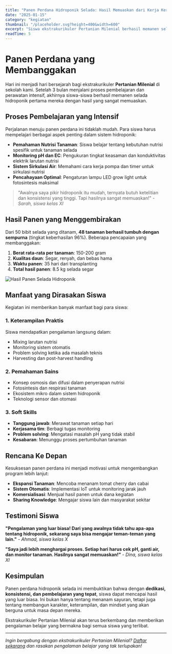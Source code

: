 ```yaml
---
title: "Panen Perdana Hidroponik Selada: Hasil Memuaskan dari Kerja Keras Siswa"
date: "2025-01-15"
category: "kegiatan"
thumbnail: "/placeholder.svg?height=400&width=600"
excerpt: "Siswa ekstrakurikuler Pertanian Milenial berhasil memanen selada hidroponik pertama mereka dengan hasil yang sangat memuaskan. Proses pembelajaran selama 3 bulan akhirnya membuahkan hasil yang gemilang."
readTime: 5
---
```


# Panen Perdana yang Membanggakan

Hari ini menjadi hari bersejarah bagi ekstrakurikuler **Pertanian Milenial** di sekolah kami. Setelah 3 bulan menjalani proses pembelajaran dan perawatan intensif, akhirnya siswa-siswa berhasil memanen selada hidroponik pertama mereka dengan hasil yang sangat memuaskan.

## Proses Pembelajaran yang Intensif

Perjalanan menuju panen perdana ini tidaklah mudah. Para siswa harus mempelajari berbagai aspek penting dalam sistem hidroponik:

- **Pemahaman Nutrisi Tanaman**: Siswa belajar tentang kebutuhan nutrisi spesifik untuk tanaman selada
- **Monitoring pH dan EC**: Pengukuran tingkat keasaman dan konduktivitas elektrik larutan nutrisi
- **Sistem Sirkulasi Air**: Memahami cara kerja pompa dan timer untuk sirkulasi nutrisi
- **Pencahayaan Optimal**: Pengaturan lampu LED grow light untuk fotosintesis maksimal

> "Awalnya saya pikir hidroponik itu mudah, ternyata butuh ketelitian dan konsistensi yang tinggi. Tapi hasilnya sangat memuaskan!" - *Sarah, siswa kelas XI*

## Hasil Panen yang Menggembirakan

Dari 50 bibit selada yang ditanam, **48 tanaman berhasil tumbuh dengan sempurna** (tingkat keberhasilan 96%). Beberapa pencapaian yang membanggakan:

1. **Berat rata-rata per tanaman**: 150-200 gram
2. **Kualitas daun**: Segar, renyah, dan bebas hama
3. **Waktu panen**: 35 hari dari transplanting
4. **Total hasil panen**: 8.5 kg selada segar

![Hasil Panen Selada Hidroponik](/placeholder.svg?height=300&width=500)

## Manfaat yang Dirasakan Siswa

Kegiatan ini memberikan banyak manfaat bagi para siswa:

### 1. Keterampilan Praktis
Siswa mendapatkan pengalaman langsung dalam:
- Mixing larutan nutrisi
- Monitoring sistem otomatis
- Problem solving ketika ada masalah teknis
- Harvesting dan post-harvest handling

### 2. Pemahaman Sains
- Konsep osmosis dan difusi dalam penyerapan nutrisi
- Fotosintesis dan respirasi tanaman
- Ekosistem mikro dalam sistem hidroponik
- Teknologi sensor dan otomasi

### 3. Soft Skills
- **Tanggung jawab**: Merawat tanaman setiap hari
- **Kerjasama tim**: Berbagi tugas monitoring
- **Problem solving**: Mengatasi masalah pH yang tidak stabil
- **Kesabaran**: Menunggu proses pertumbuhan tanaman

## Rencana Ke Depan

Kesuksesan panen perdana ini menjadi motivasi untuk mengembangkan program lebih lanjut:

- **Ekspansi Tanaman**: Mencoba menanam tomat cherry dan cabai
- **Sistem Otomatis**: Implementasi IoT untuk monitoring jarak jauh  
- **Komersialisasi**: Menjual hasil panen untuk dana kegiatan
- **Sharing Knowledge**: Mengajar siswa lain dan masyarakat sekitar

## Testimoni Siswa

**"Pengalaman yang luar biasa! Dari yang awalnya tidak tahu apa-apa tentang hidroponik, sekarang saya bisa mengajar teman-teman yang lain."** - *Ahmad, siswa kelas X*

**"Saya jadi lebih menghargai proses. Setiap hari harus cek pH, ganti air, dan monitor tanaman. Hasilnya sangat memuaskan!"** - *Dina, siswa kelas XI*

## Kesimpulan

Panen perdana hidroponik selada ini membuktikan bahwa dengan **dedikasi, konsistensi, dan pembelajaran yang tepat**, siswa dapat mencapai hasil yang luar biasa. Ini bukan hanya tentang menanam sayuran, tetapi juga tentang membangun karakter, keterampilan, dan mindset yang akan berguna untuk masa depan mereka.

Ekstrakurikuler Pertanian Milenial akan terus berkembang dan memberikan pengalaman belajar yang bermakna bagi semua siswa yang terlibat.

---

*Ingin bergabung dengan ekstrakurikuler Pertanian Milenial? [Daftar sekarang](form.html) dan rasakan pengalaman belajar yang tak terlupakan!*
